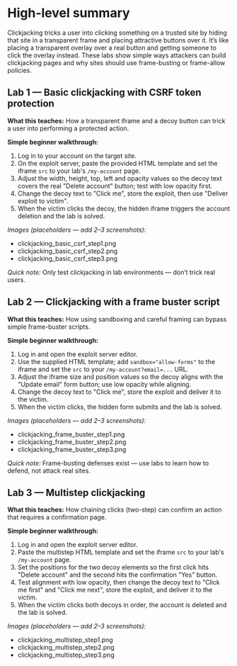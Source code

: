 # High-level summary

Clickjacking tricks a user into clicking something on a trusted site by hiding that site in a transparent frame and placing attractive buttons over it. It’s like placing a transparent overlay over a real button and getting someone to click the overlay instead. These labs show simple ways attackers can build clickjacking pages and why sites should use frame-busting or frame-allow policies.

## Lab 1 — Basic clickjacking with CSRF token protection

**What this teaches:** How a transparent iframe and a decoy button can trick a user into performing a protected action.

**Simple beginner walkthrough:**

1. Log in to your account on the target site.
2. On the exploit server, paste the provided HTML template and set the iframe `src` to your lab's `/my-account` page.
3. Adjust the width, height, top, left and opacity values so the decoy text covers the real "Delete account" button; test with low opacity first.
4. Change the decoy text to "Click me", store the exploit, then use "Deliver exploit to victim".
5. When the victim clicks the decoy, the hidden iframe triggers the account deletion and the lab is solved.

*Images (placeholders — add 2–3 screenshots):*

* clickjacking_basic_csrf_step1.png
* clickjacking_basic_csrf_step2.png
* clickjacking_basic_csrf_step3.png

*Quick note:* Only test clickjacking in lab environments — don’t trick real users.

## Lab 2 — Clickjacking with a frame buster script

**What this teaches:** How using sandboxing and careful framing can bypass simple frame-buster scripts.

**Simple beginner walkthrough:**

1. Log in and open the exploit server editor.
2. Use the supplied HTML template; add `sandbox="allow-forms"` to the iframe and set the `src` to your `/my-account?email=...` URL.
3. Adjust the iframe size and position values so the decoy aligns with the "Update email" form button; use low opacity while aligning.
4. Change the decoy text to "Click me", store the exploit and deliver it to the victim.
5. When the victim clicks, the hidden form submits and the lab is solved.

*Images (placeholders — add 2–3 screenshots):*

* clickjacking_frame_buster_step1.png
* clickjacking_frame_buster_step2.png
* clickjacking_frame_buster_step3.png

*Quick note:* Frame-busting defenses exist — use labs to learn how to defend, not attack real sites.

## Lab 3 — Multistep clickjacking

**What this teaches:** How chaining clicks (two-step) can confirm an action that requires a confirmation page.

**Simple beginner walkthrough:**

1. Log in and open the exploit server editor.
2. Paste the multistep HTML template and set the iframe `src` to your lab's `/my-account` page.
3. Set the positions for the two decoy elements so the first click hits "Delete account" and the second hits the confirmation "Yes" button.
4. Test alignment with low opacity, then change the decoy text to "Click me first" and "Click me next", store the exploit, and deliver it to the victim.
5. When the victim clicks both decoys in order, the account is deleted and the lab is solved.

*Images (placeholders — add 2–3 screenshots):*

* clickjacking_multistep_step1.png
* clickjacking_multistep_step2.png
* clickjacking_multistep_step3.png


